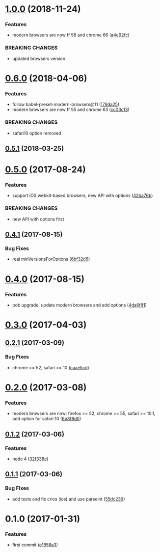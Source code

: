 <a name="1.0.0"></a>
# [1.0.0](https://github.com/christophehurpeau/modern-browsers/compare/v0.6.0...v1.0.0) (2018-11-24)


### Features

* modern browsers are now ff 58 and chrome 66 ([a4e92fc](https://github.com/christophehurpeau/modern-browsers/commit/a4e92fc))


### BREAKING CHANGES

* updated browsers version


<a name="0.6.0"></a>
# [0.6.0](https://github.com/christophehurpeau/modern-browsers/compare/v0.5.1...v0.6.0) (2018-04-06)


### Features

* follow babel-preset-modern-browsers@11 ([179da25](https://github.com/christophehurpeau/modern-browsers/commit/179da25))
* modern browsers are now ff 55 and chrome 63 ([cc03c13](https://github.com/christophehurpeau/modern-browsers/commit/cc03c13))


### BREAKING CHANGES

* safari10 option removed


<a name="0.5.1"></a>
## [0.5.1](https://github.com/christophehurpeau/modern-browsers/compare/v0.5.0...v0.5.1) (2018-03-25)


<a name="0.5.0"></a>
# [0.5.0](https://github.com/christophehurpeau/modern-browsers/compare/v0.4.1...v0.5.0) (2017-08-24)


### Features

* support iOS webkit-based browsers, new API with options ([42ba76b](https://github.com/christophehurpeau/modern-browsers/commit/42ba76b))


### BREAKING CHANGES

* new API with options first


<a name="0.4.1"></a>
## [0.4.1](https://github.com/christophehurpeau/modern-browsers/compare/v0.4.0...v0.4.1) (2017-08-15)


### Bug Fixes

* real minVersionsForOptions ([6bf32d6](https://github.com/christophehurpeau/modern-browsers/commit/6bf32d6))


<a name="0.4.0"></a>
# [0.4.0](https://github.com/christophehurpeau/modern-browsers/compare/v0.3.0...v0.4.0) (2017-08-15)


### Features

* pob upgrade, update modern browsers and add options ([4da6f81](https://github.com/christophehurpeau/modern-browsers/commit/4da6f81))


<a name="0.3.0"></a>
# [0.3.0](https://github.com/christophehurpeau/modern-browsers/compare/v0.2.1...v0.3.0) (2017-04-03)


<a name="0.2.1"></a>
## [0.2.1](https://github.com/christophehurpeau/modern-browsers/compare/v0.2.0...v0.2.1) (2017-03-09)


### Bug Fixes

* chrome >= 52, safari >= 10 ([caae5cd](https://github.com/christophehurpeau/modern-browsers/commit/caae5cd))


<a name="0.2.0"></a>
# [0.2.0](https://github.com/christophehurpeau/modern-browsers/compare/v0.1.2...v0.2.0) (2017-03-08)


### Features

* modern browsers are now: firefox >= 52, chrome >= 55, safari >= 10.1, add option for safari 10 ([6b8f8d0](https://github.com/christophehurpeau/modern-browsers/commit/6b8f8d0))


<a name="0.1.2"></a>
## [0.1.2](https://github.com/christophehurpeau/modern-browsers/compare/v0.1.1...v0.1.2) (2017-03-06)


### Features

* node 4 ([32f338e](https://github.com/christophehurpeau/modern-browsers/commit/32f338e))


<a name="0.1.1"></a>
## [0.1.1](https://github.com/christophehurpeau/modern-browsers/compare/v0.1.0...v0.1.1) (2017-03-06)


### Bug Fixes

* add tests and fix crios (ios) and use parseint ([55dc239](https://github.com/christophehurpeau/modern-browsers/commit/55dc239))


<a name="0.1.0"></a>
# 0.1.0 (2017-01-31)


### Features

* first commit ([e1858a3](https://github.com/christophehurpeau/modern-browsers/commit/e1858a3))
